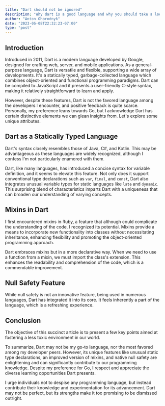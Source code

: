 ```yaml
---
title: "Dart should not be ignored"
description: "Why dart is a good language and why you should take a look at it?"
author: "Anton Ohorodnyk"
date: "2023-06-08T22:32:23-07:00"
type: "post"
---
```

## Introduction

Introduced in 2011, Dart is a modern language developed by Google, designed for crafting web, server, and mobile applications. As a general-purpose language, Dart is versatile and flexible, supporting a wide array of developments. It's a statically typed, garbage-collected language which combines object-oriented and functional programming paradigms. Dart can be compiled to JavaScript and it presents a user-friendly C-style syntax, making it relatively straightforward to learn and apply.

However, despite these features, Dart is not the favored language among the developers I encounter, and positive feedback is quite scarce. Personally, my preference leans towards Go, but I acknowledge Dart has certain distinctive elements we can glean insights from. Let's explore some unique attributes.

## Dart as a Statically Typed Language

Dart's syntax closely resembles those of Java, C#, and Kotlin. This may be advantageous as these languages are widely recognized, although I confess I'm not particularly enamored with them.

Dart, like many languages, has introduced a concise syntax for variable definition, and it seems to elevate this feature. Not only does it support conventional type declarations such as `var`, `final`, and `const`, Dart also integrates unusual variable types for static languages like `late` and `dynamic`. This surprising blend of characteristics imparts Dart with a uniqueness that can broaden our understanding of varying concepts.

## Mixins in Dart

I first encountered mixins in Ruby, a feature that although could complicate the understanding of the code, I recognized its potential. Mixins provide a means to incorporate new functionality into classes without necessitating inheritance, enhancing flexibility and promoting the object-oriented programming approach.

Dart embraces mixins but in a more declarative way. When we need to use a function from a mixin, we must import the class's extension. This enhances the readability and comprehension of the code, which is a commendable improvement.

## Null Safety Feature

While null safety is not an innovative feature, being used in numerous languages, Dart has integrated it into its core. It feels inherently a part of the language, which is a refreshing experience.

## Conclusion

The objective of this succinct article is to present a few key points aimed at fostering a less toxic environment in our world.

To summarize, Dart may not be my go-to language, nor the most favored among my developer peers. However, its unique features like unusual static type declarations, an improved version of mixins, and native null safety are enlightening and can significantly contribute to our programming knowledge. Despite my preference for Go, I respect and appreciate the diverse learning opportunities Dart presents.

I urge individuals not to despise any programming language, but instead contribute their knowledge and experimentation for its advancement. Dart may not be perfect, but its strengths make it too promising to be dismissed outright.
